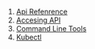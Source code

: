 1. [Api Refenrence](1_API.md)
2. [Accesing API](2_SecurityTSLandAccessingAPI.md)
3. [Command Line Tools](3_CommandLineTools.md)
4. [Kubectl](4_Kubectl.md)
